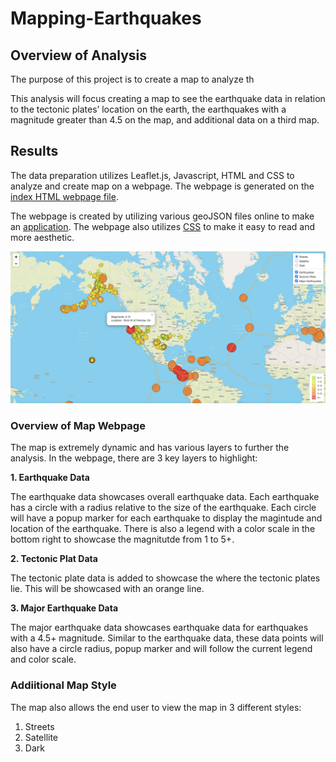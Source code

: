 # Mapping-Earthquakes

## Overview of Analysis

The purpose of this project is to create a map to analyze th

This analysis will focus creating a map to see the earthquake data in relation to the tectonic plates’ location on the earth, the earthquakes with a magnitude greater than 4.5 on the map, and additional data on a third map.

## Results

The data preparation utilizes Leaflet.js, Javascript, HTML and CSS to analyze and create map on a webpage. The webpage is generated on the <a href="Earthquake_Challenge/index.html">index HTML webpage file</a>. 

The webpage is created by utilizing various geoJSON  files online to make an <a href="Earthquake_Challenge/static/js/challenge_logic.js">application</a>. The webpage also utilizes <a href="Earthquake_Challenge/static/css/style.css">CSS</a> to make it easy to read and more aesthetic.  

<img src="Earthquake_Challenge/Analysis/sample.png" width="700">

### Overview of Map Webpage

The map is extremely dynamic and has various layers to further the analysis. In the webpage, there are 3 key layers to highlight:

**1. Earthquake Data**

The earthquake data showcases overall earthquake data. Each earthquake has a circle with a radius relative to the size of the earthquake. Each circle will have a popup marker for each earthquake to display the magintude and location of the earthquake. There is also a legend with a color scale in the bottom right to showcase the magnitutde from 1 to 5+.

**2. Tectonic Plat Data**

The tectonic plate data is added to showcase the where the tectonic plates lie. This will be showcased with an orange line.

**3. Major Earthquake Data**

The major earthquake data showcases earthquake data for earthquakes with a 4.5+ magnitude. Similar to the earthquake data, these data points will also have a circle radius, popup marker and will follow the current legend and color scale.

### Addiitional Map Style

The map also allows the end user to view the map in 3 different styles:

1. Streets
2. Satellite
3. Dark



